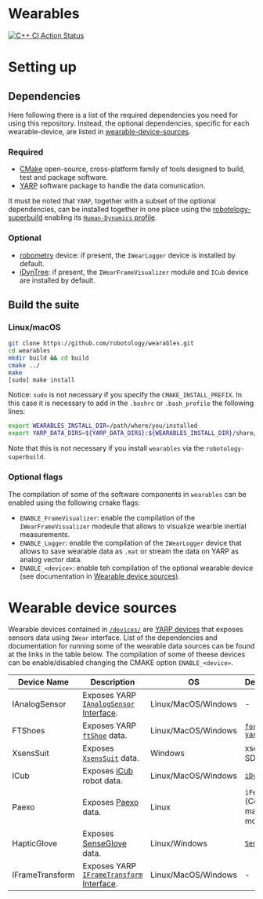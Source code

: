 # Wearables

[![C++ CI Action Status](https://github.com/robotology/wearables/workflows/C++%20CI%20Workflow/badge.svg)](https://github.com/robotology/wearables/actions/workflows/ci.yml)

# Setting up
## Dependencies
Here following there is a list of the required dependencies you need for using this repository. Instead, the optional dependencies, specific for each wearable-device, are listed in [wearable-device-sources](#wearable-device-sources).

### Required
* [CMake](https://cmake.org/download/) open-source, cross-platform family of tools designed to build, test and package software.
* [YARP](http://www.yarp.it/) software package to handle the data comunication.

It must be noted that `YARP`, together with a subset of the optional dependencies, can be installed together in one place using the [robotology-superbuild](https://github.com/robotology/robotology-superbuild) enabling its [`Human-Dynamics` profile](https://github.com/robotology/robotology-superbuild#human-dynamics).

### Optional
* [robometry](https://github.com/robotology/robometry) device: if present, the `IWearLogger` device is installed by default.
* [iDynTree](https://github.com/robotology/idyntree): if present, the `IWearFrameVisualizer` module and `ICub` device are installed by default.

## Build the suite
### Linux/macOS

```sh
git clone https://github.com/robotology/wearables.git
cd wearables
mkdir build && cd build
cmake ../
make
[sudo] make install
```
Notice: `sudo` is not necessary if you specify the `CMAKE_INSTALL_PREFIX`. In this case it is necessary to add in the `.bashrc` or `.bash_profile` the following lines:
``` sh
export WEARABLES_INSTALL_DIR=/path/where/you/installed
export YARP_DATA_DIRS=${YARP_DATA_DIRS}:${WEARABLES_INSTALL_DIR}/share/yarp
```
Note that this is not necessary if you install `wearables` via the `robotology-superbuild`.

### Optional flags
The compilation of some of the software components in `wearables` can be enabled using the following cmake flags:
- `ENABLE_FrameVisualizer`: enable the compilation of the `IWearFrameVisualizer` modeule that allows to visualize wearble inertial measurements.
- `ENABLE_Logger`: enable the compilation of the `IWearLogger` device that allows to save wearable data as `.mat` or stream the data on YARP as analog vector data.
- `ENABLE_<device>`: enable teh compilation of the optional wearable device (see documentation in [Wearable device sources](#wearable-device-sources)).


# Wearable device sources
Wearable devices contained in [`/devices/`](/devices) are [YARP devices](http://www.yarp.it/git-master/note_devices.html) that exposes sensors data using `IWear` interface. List of the dependencies and documentation for running some of the wearable data sources can be found at the links in the table below. The compilation of some of theese devices can be enable/disabled changing the CMAKE option `ENABLE_<device>`.

| Device Name | Description | OS | Dependencies| Documentation |
|---------------|------|---------------|----------------------------------------------------------|------|
| IAnalogSensor | Exposes YARP [`IAnalogSensor` Interface](http://www.yarp.it/git-master/classyarp_1_1dev_1_1IAnalogSensor.html). |  Linux/MacOS/Windows  | - |  - |
| FTShoes | Exposes YARP [`ftShoe`](https://github.com/robotology/forcetorque-yarp-devices/tree/master/ftShoe) data. |  Linux/MacOS/Windows   | [`forcetorque-yarp-devices`](https://github.com/robotology/forcetorque-yarp-devices) | [:books:](/doc/How-to-run-FTshoes.md) |
| XsensSuit | Exposes [`XsensSuit`](https://www.xsens.com/motion-capture) data. |  Windows   | xsens MVN SDK 2018.0.3 | [:books:](/doc/How-to-run-XsensSuit.md) |
| ICub | Exposes [iCub](https://icub.iit.it/) robot data. |  Linux/MacOS/Windows   | [`iDynTree`](https://github.com/robotology/idyntree) | [:books:](/doc/How-to-run-iCub-as-wearable-source.md) |
| Paexo | Exposes [Paexo](https://paexo.com/?lang=en) data. |  Linux  | `iFeelDriver` (Contact the maintainer for more details) | - |
| HapticGlove | Exposes [SenseGlove](https://www.senseglove.com/product/developers-kit/) data. |  Linux/Windows  | [`SenseGloveSDK`](https://github.com/Adjuvo/SenseGlove-API) | [:books:](./doc/How-to-compile-and-run-HapticGlove.md) |
| IFrameTransform | Exposes YARP [`IFrameTransform` Interface](http://www.yarp.it/git-master/classyarp_1_1dev_1_1IFrameTransform.html). |  Linux/MacOS/Windows  | - |  - |
